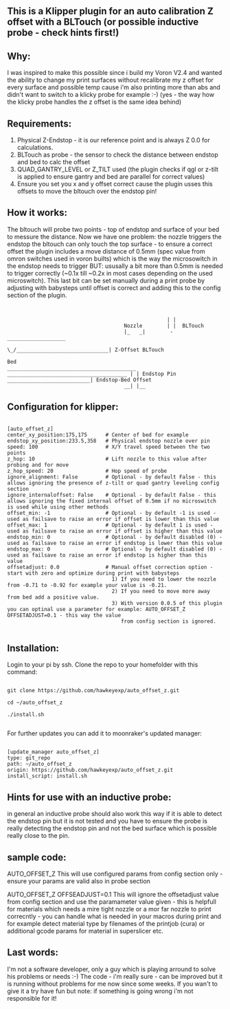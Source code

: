 ## This is a Klipper plugin for an auto calibration Z offset with a BLTouch (or possible inductive probe - check hints first!)

## Why:<br>

I was inspired to make this possible since i build my Voron V2.4 and wanted the ability to change my print surfaces without
recalibrate my z offset for every surface and possible temp cause i'm also printing more than abs and didn't want to switch
to a klicky probe for example :-) (yes - the way how the klicky probe handles the z offset is the same idea behind)

## Requirements:<br>

1) Physical Z-Endstop - it is our reference point and is always Z 0.0 for calculations.
2) BLTouch as probe - the sensor to check the distance between endstop and bed to calc the offset
3) QUAD_GANTRY_LEVEL or Z_TILT used (the plugin checks if qgl or z-tilt is applied to ensure gantry and bed are parallel for correct values)
4) Ensure you set you x and y offset correct cause the plugin usses this offsets to move the bltouch over the endstop pin!

## How it works:<br>

The bltouch will probe two points - top of endstop and surface of your bed to messure the distance. Now we have one problem:
the nozzle triggers the endstop the bltouch can only touch the top surface - to ensure a correct offset the plugin includes a move distance
of 0.5mm (spec value from omron switches used in voron builts) which is the way the microsowitch in the endstop needs to trigger BUT:
ususally a bit more than 0.5mm is needed to trigger correctly (~0.1x till ~0.2x in most cases depending on the used microswitch).
This last bit can be set manually during a print probe by adjusting with babysteps until offset is correct and adding this to the 
config section of the plugin.
<pre><code>

                                                    | |
                                      Nozzle        | |  BLTouch
                                      |_   _|        -___________________
                                        \_/______________________________| Z-Offset BLTouch

Bed                                      __________________________________________ 
_______________________________________ | | Endstop Pin ___________________________| Endstop-Bed Offset
                                      __| |__
</code></pre>

## Configuration for klipper:

<pre><code>
[auto_offset_z]
center_xy_position:175,175      # Center of bed for example
endstop_xy_position:233.5,358   # Physical endstop nozzle over pin
speed: 100                      # X/Y travel speed between the two points
z_hop: 10                       # Lift nozzle to this value after probing and for move
z_hop_speed: 20                 # Hop speed of probe
ignore_alignment: False         # Optional - by default False - this allows ignoring the presence of z-tilt or quad gantry leveling config section
ignore_internaloffset: False    # Optional - by default False - this allows ignoring the fixed internal offset of 0.5mm if no microswitch is used while using other methods
offset_min: -1                  # Optional - by default -1 is used - used as failsave to raise an error if offset is lower than this value
offset_max: 1                   # Optional - by default 1 is used - used as failsave to raise an error if offset is higher than this value
endstop_min: 0                  # Optional - by default disabled (0) - used as failsave to raise an error if endstop is lower than this value
endstop_max: 0                  # Optional - by default disabled (0) - used as failsave to raise an error if endstop is higher than this value
offsetadjust: 0.0               # Manual offset correction option - start with zero and optimize during print with babysteps
                                  1) If you need to lower the nozzle from -0.71 to -0.92 for example your value is -0.21.
                                  2) If you need to move more away from bed add a positive value.
                                  3) With version 0.0.5 of this plugin you can optinal use a parameter for example: AUTO_OFFSET_Z OFFSETADJUST=0.1 - this way the value
                                     from config section is ignored.

</code></pre>
## Installation:

Login to your pi by ssh. Clone the repo to your homefolder with this command:

<pre><code>
git clone https://github.com/hawkeyexp/auto_offset_z.git<br>
cd ~/auto_offset_z<br>
./install.sh<br>
</code></pre>

For further updates you can add it to moonraker's updated manager:

<pre><code>
[update_manager auto_offset_z]
type: git_repo
path: ~/auto_offset_z
origin: https://github.com/hawkeyexp/auto_offset_z.git
install_script: install.sh
</code></pre>

## Hints for use with an inductive probe:

in general an inductive probe should also work this way if it is able to detect the endstop pin but it is not tested and you have to
ensure the probe is really detecting the endstop pin and not the bed surface which is possible really close to the pin.

## sample code:
AUTO_OFFSET_Z
This will use configured params from config section only - ensure your params are valid also in probe section

AUTO_OFFSET_Z OFFSEADJUST=0.1
This will ignore the offsetadjust value from config section and use the paramameter value given - this is helpfull for materials which needs a mire tight nozzle
or a mor far nozzle to print correcntly - you can handle what is needed in your macros during print and for example detect material type by filenames of the printjob (cura)
or additional gcode params for material in superslicer etc.

## Last words:

I'm not a software developer, only a guy which is playing arround to solve his problems or needs :-)
The code - i'm really sure - can be improved but it is running without problems for me now since some weeks.
If you wan't to give it a try have fun but note: if something is going wrong i'm not responsible for it!
